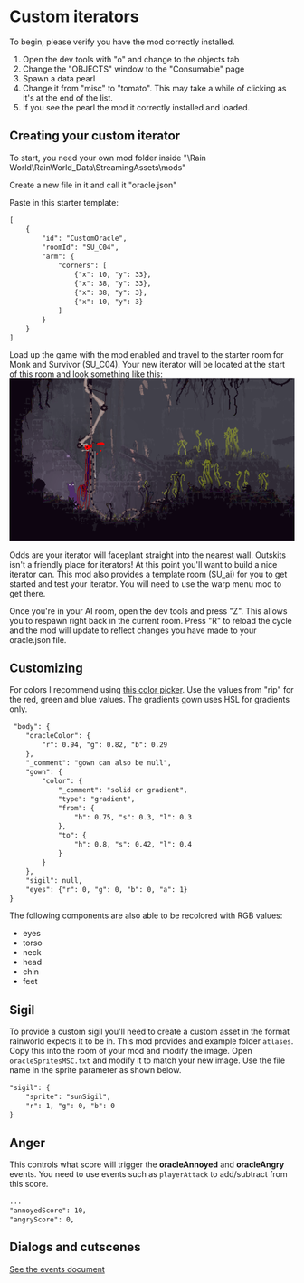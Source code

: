 # Custom iterators

To begin, please verify you have the mod correctly installed.

1. Open the dev tools with "o" and change to the objects tab 
2. Change the "OBJECTS" window to the "Consumable" page
3. Spawn a data pearl
4. Change it from "misc" to "tomato". This may take a while of clicking as it's at the end of the list.
5. If you see the pearl the mod it correctly installed and loaded.

## Creating your custom iterator
To start, you need your own mod folder inside "<Game Install Location>\Rain World\RainWorld_Data\StreamingAssets\mods"

Create a new file in it and call it "oracle.json"

Paste in this starter template:

```
[
    {
        "id": "CustomOracle",
        "roomId": "SU_C04",
        "arm": {
            "corners": [
                {"x": 10, "y": 33},
                {"x": 38, "y": 33},
                {"x": 38, "y": 3},
                {"x": 10, "y": 3}
            ]
        }
    }
]
```

Load up the game with the mod enabled and travel to the starter room for Monk and Survivor (SU_C04). Your new iterator will be located at the start of this room and look something like this:  
![iterator](/docs/images/starterIterator.png)

Odds are your iterator will faceplant straight into the nearest wall. Outskits isn't a friendly place for iterators! At this point you'll want to build a nice iterator can. This mod also provides a template room (SU_ai) for you to get started and test your iterator.
 You will need to use the warp menu mod to get there.

Once you're in your AI room, open the dev tools and press "Z". This allows you to respawn right back in the current room. Press "R" to reload the cycle and the mod will update to reflect changes you have made to your oracle.json file.

## Customizing
For colors I recommend using [this color picker](https://a.atmos.washington.edu/~ovens/javascript/colorpicker.html). Use the values from "rip" for the red, green and blue values. The gradients gown uses HSL for gradients only.

```
 "body": {
    "oracleColor": {
        "r": 0.94, "g": 0.82, "b": 0.29
    },
    "_comment": "gown can also be null",
    "gown": { 
        "color": {
            "_comment": "solid or gradient",
            "type": "gradient",
            "from": {
                "h": 0.75, "s": 0.3, "l": 0.3
            },
            "to": {
                "h": 0.8, "s": 0.42, "l": 0.4
            }
        }
    },
    "sigil": null,
    "eyes": {"r": 0, "g": 0, "b": 0, "a": 1}
}
```
The following components are also able to be recolored with RGB values:
- eyes
- torso
- neck
- head
- chin
- feet

## Sigil
To provide a custom sigil you'll need to create a custom asset in the format rainworld expects it to be in.
This mod provides and example folder `atlases`. Copy this into the room of your mod and modify the image. Open `oracleSpritesMSC.txt` and modify it to match your new image.
Use the file name in the sprite parameter as shown below.
```
"sigil": {
    "sprite": "sunSigil",
    "r": 1, "g": 0, "b": 0
}
```
## Anger
This controls what score will trigger the **oracleAnnoyed** and **oracleAngry** events. You need to use events such as `playerAttack` to add/subtract from this score.
```
...
"annoyedScore": 10,
"angryScore": 0,
```


## Dialogs and cutscenes
[See the events document](/docs/events.md)
